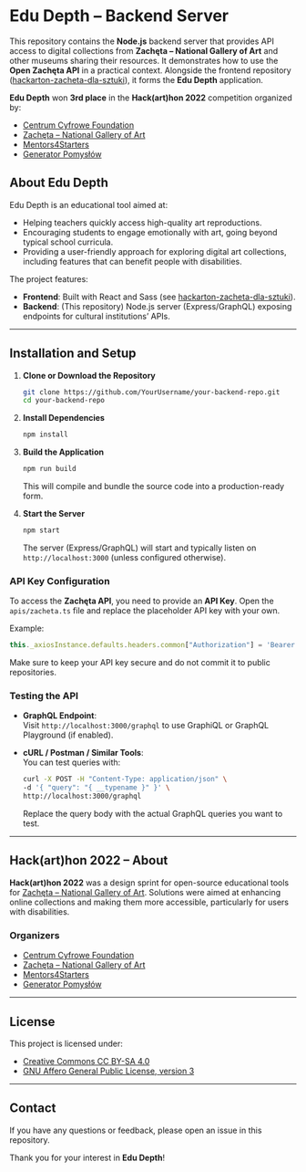 # Edu Depth – Backend Server

This repository contains the **Node.js** backend server that provides API access to digital collections from **Zachęta – National Gallery of Art** and other museums sharing their resources. It demonstrates how to use the **Open Zachęta API** in a practical context. Alongside the frontend repository ([hackarton-zacheta-dla-sztuki](https://github.com/propanibutan/hackarton-zacheta-dla-sztuki)), it forms the **Edu Depth** application.

**Edu Depth** won **3rd place** in the **Hack(art)hon 2022** competition organized by:
- [Centrum Cyfrowe Foundation](https://centrumcyfrowe.pl/en/homepage/)
- [Zachęta – National Gallery of Art](https://zacheta.art.pl/en/?setlang=1)
- [Mentors4Starters](https://mentors4starters.pl/)
- [Generator Pomysłów](https://generatorpomyslow.pl/)

## About Edu Depth

Edu Depth is an educational tool aimed at:
- Helping teachers quickly access high-quality art reproductions.
- Encouraging students to engage emotionally with art, going beyond typical school curricula.
- Providing a user-friendly approach for exploring digital art collections, including features that can benefit people with disabilities.

The project features:
- **Frontend**: Built with React and Sass (see [hackarton-zacheta-dla-sztuki](https://github.com/propanibutan/hackarton-zacheta-dla-sztuki)).
- **Backend**: (This repository) Node.js server (Express/GraphQL) exposing endpoints for cultural institutions’ APIs.

---

## Installation and Setup

1. **Clone or Download the Repository**
   ```bash
   git clone https://github.com/YourUsername/your-backend-repo.git
   cd your-backend-repo
   ```

2. **Install Dependencies**
   ```bash
   npm install
   ```

3. **Build the Application**
   ```bash
   npm run build
   ```
   This will compile and bundle the source code into a production-ready form.

4. **Start the Server**
   ```bash
   npm start
   ```
   The server (Express/GraphQL) will start and typically listen on `http://localhost:3000` (unless configured otherwise).

### API Key Configuration

To access the **Zachęta API**, you need to provide an **API Key**. Open the `apis/zacheta.ts` file and replace the placeholder API key with your own.

Example:
```typescript
this._axiosInstance.defaults.headers.common["Authorization"] = 'Bearer YOUR_API_KEY_HERE';
```
Make sure to keep your API key secure and do not commit it to public repositories.

### Testing the API

- **GraphQL Endpoint**:  
  Visit `http://localhost:3000/graphql` to use GraphiQL or GraphQL Playground (if enabled).
  
- **cURL / Postman / Similar Tools**:  
  You can test queries with:
  ```bash
  curl -X POST -H "Content-Type: application/json" \
  -d '{ "query": "{ __typename }" }' \
  http://localhost:3000/graphql
  ```
  Replace the query body with the actual GraphQL queries you want to test.

---

## Hack(art)hon 2022 – About

**Hack(art)hon 2022** was a design sprint for open-source educational tools for [Zachęta – National Gallery of Art](https://zacheta.art.pl/en/?setlang=1). Solutions were aimed at enhancing online collections and making them more accessible, particularly for users with disabilities.  

### Organizers
- [Centrum Cyfrowe Foundation](https://centrumcyfrowe.pl/en/homepage/)
- [Zachęta – National Gallery of Art](https://zacheta.art.pl/en/?setlang=1)
- [Mentors4Starters](https://mentors4starters.pl/)
- [Generator Pomysłów](https://generatorpomyslow.pl/)

---

## License

This project is licensed under:
- [Creative Commons CC BY-SA 4.0](https://creativecommons.org/licenses/by-sa/4.0/)
- [GNU Affero General Public License, version 3](https://www.gnu.org/licenses/agpl-3.0.en.html)

---

## Contact

If you have any questions or feedback, please open an issue in this repository.

Thank you for your interest in **Edu Depth**!

